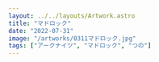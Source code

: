 ```yaml
---
layout: ../../layouts/Artwork.astro
title: "マドロック"
date: "2022-07-31"
image: "/artworks/0311マドロック.jpg"
tags: ["アークナイツ", "マドロック", "つの"]
---
```


